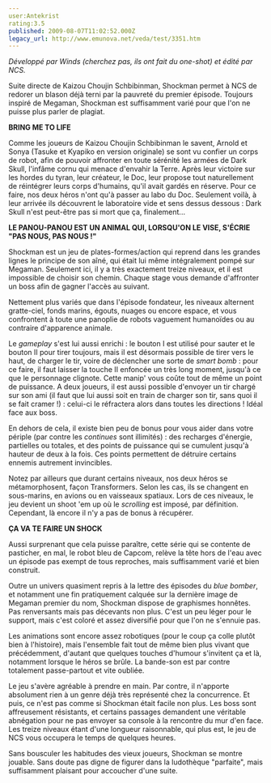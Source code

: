 ```yaml
---
user:Antekrist
rating:3.5
published: 2009-08-07T11:02:52.000Z
legacy_url: http://www.emunova.net/veda/test/3351.htm
---
```

_Développé par Winds (cherchez pas, ils ont fait du one-shot) et édité par NCS._  

  

Suite directe de Kaizou Choujin Schbibinman, Shockman permet à NCS de redorer un blason déjà terni par la pauvreté du premier épisode. Toujours inspiré de Megaman, Shockman est suffisamment varié pour que l'on ne puisse plus parler de plagiat.  

  

**BRING ME TO LIFE**  

Comme les joueurs de Kaizou Choujin Schbibinman le savent, Arnold et Sonya (Tasuke et Kyapiko en version originale) se sont vu confier un corps de robot, afin de pouvoir affronter en toute sérénité les armées de Dark Skull, l'infâme cornu qui menace d'envahir la Terre. Après leur victoire sur les hordes du tyran, leur créateur, le Doc, leur propose tout naturellement de réintégrer leurs corps d'humains, qu'il avait gardés en réserve. Pour ce faire, nos deux héros n'ont qu'à passer au labo du Doc. Seulement voilà, à leur arrivée ils découvrent le laboratoire vide et sens dessus dessous : Dark Skull n'est peut-être pas si mort que ça, finalement...  

  

**LE PANOU-PANOU EST UN ANIMAL QUI, LORSQU'ON LE VISE, S'ÉCRIE "PAS NOUS, PAS NOUS !"**  

Shockman est un jeu de plates-formes/action qui reprend dans les grandes lignes le principe de son aîné, qui était lui même intégralement pompé sur Megaman. Seulement ici, il y a très exactement treize niveaux, et il est impossible de choisir son chemin. Chaque stage vous demande d'affronter un boss afin de gagner l'accès au suivant.  

Nettement plus variés que dans l'épisode fondateur, les niveaux alternent gratte-ciel, fonds marins, égouts, nuages ou encore espace, et vous confrontent à toute une panoplie de robots vaguement humanoïdes ou au contraire d'apparence animale.  

Le _gameplay_ s'est lui aussi enrichi : le bouton I est utilisé pour sauter et le bouton II pour tirer toujours, mais il est désormais possible de tirer vers le haut, de charger le tir, voire de déclencher une sorte de _smart bomb_ : pour ce faire, il faut laisser la touche II enfoncée un très long moment, jusqu'à ce que le personnage clignote. Cette manip' vous coûte tout de même un point de puissance. A deux joueurs, il est aussi possible d'envoyer un tir chargé sur son ami (il faut que lui aussi soit en train de charger son tir, sans quoi il se fait cramer !) : celui-ci le réfractera alors dans toutes les directions ! Idéal face aux boss.  

En dehors de cela, il existe bien peu de bonus pour vous aider dans votre périple (par contre les _continues_ sont illimités) : des recharges d'énergie, partielles ou totales, et des points de puissance qui se cumulent jusqu'à hauteur de deux à la fois. Ces points permettent de détruire certains ennemis autrement invincibles.  

Notez par ailleurs que durant certains niveaux, nos deux héros se métamorphosent, façon Transformers. Selon les cas, ils se changent en sous-marins, en avions ou en vaisseaux spatiaux. Lors de ces niveaux, le jeu devient un shoot 'em up où le _scrolling_ est imposé, par définition. Cependant, là encore il n'y a pas de bonus à récupérer.  

  

**ÇA VA TE FAIRE UN SHOCK**  

Aussi surprenant que cela puisse paraître, cette série qui se contente de pasticher, en mal, le robot bleu de Capcom, relève la tête hors de l'eau avec un épisode pas exempt de tous reproches, mais suffisamment varié et bien construit.  

Outre un univers quasiment repris à la lettre des épisodes du _blue bomber_, et notamment une fin pratiquement calquée sur la dernière image de Megaman premier du nom, Shockman dispose de graphismes honnêtes. Pas renversants mais pas décevants non plus. C'est un peu léger pour le support, mais c'est coloré et assez diversifié pour que l'on ne s'ennuie pas.  

Les animations sont encore assez robotiques (pour le coup ça colle plutôt bien à l'histoire), mais l'ensemble fait tout de même bien plus vivant que précédemment, d'autant que quelques touches d'humour s'invitent ça et là, notamment lorsque le héros se brûle. La bande-son est par contre totalement passe-partout et vite oubliée.  

Le jeu s'avère agréable à prendre en main. Par contre, il n'apporte absolument rien à un genre déjà très représenté chez la concurrence. Et puis, ce n'est pas comme si Shockman était facile non plus. Les boss sont affreusement résistants, et certains passages demandent une véritable abnégation pour ne pas envoyer sa console à la rencontre du mur d'en face. Les treize niveaux étant d'une longueur raisonnable, qui plus est, le jeu de NCS vous occupera le temps de quelques heures.  

Sans bousculer les habitudes des vieux joueurs, Shockman se montre jouable. Sans doute pas digne de figurer dans la ludothèque "parfaite", mais suffisamment plaisant pour accoucher d'une suite.